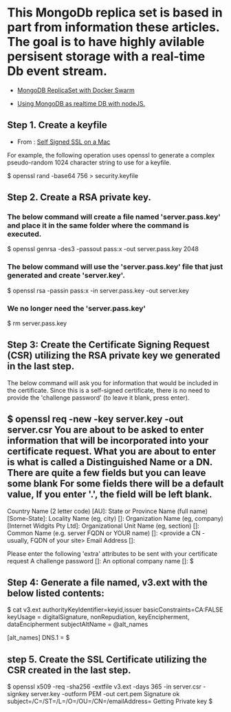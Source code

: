 # This MongoDb replica set is based in part from information these articles. The goal is to have highly avilable persisent storage with a real-time Db event stream. 


- <a href="https://medium.com/@albertorojasm95/mongodb-replicaset-with-docker-swarm-8461ecd904b0">MongoDB ReplicaSet with Docker Swarm</a>

- <a href="https://blog.usejournal.com/using-mongodb-as-realtime-db-with-nodejs-c6f52c266750">Using MongoDB as realtime DB with nodeJS.</a>



## Step 1. Create a keyfile
- From : <a href="https://ksearch.wordpress.com/2017/08/22/generate-and-import-a-self-signed-ssl-certificate-on-mac-osx-sierra/"> Self Signed SSL on a Mac </a>


For example, the following operation uses openssl to generate a complex pseudo-random 1024 character string to use for a keyfile.

$ openssl rand -base64 756 > security.keyfile

## Step 2. Create a RSA private key.

### The below command will create a file named 'server.pass.key' and place it in the same folder where the command is executed. 
$ openssl genrsa -des3 -passout pass:x -out server.pass.key 2048
 
### The below command will use the 'server.pass.key' file that just generated and create 'server.key'.
$ openssl rsa -passin pass:x -in server.pass.key -out server.key
 
### We no longer need the 'server.pass.key'
$ rm server.pass.key


## Step 3: Create the Certificate Signing Request (CSR) utilizing the RSA private key we generated in the last step.
 The below command will ask you for information that would be included in the certificate. Since this is a self-signed certificate, there is no need to provide the 'challenge password' (to leave it blank, press enter).

$ openssl req -new -key server.key -out server.csr
You are about to be asked to enter information that will be incorporated
into your certificate request.
What you are about to enter is what is called a Distinguished Name or a DN.
There are quite a few fields but you can leave some blank
For some fields there will be a default value,
If you enter '.', the field will be left blank.
-----
Country Name (2 letter code) [AU]:
State or Province Name (full name) [Some-State]:
Locality Name (eg, city) []:
Organization Name (eg, company) [Internet Widgits Pty Ltd]:
Organizational Unit Name (eg, section) []:
Common Name (e.g. server FQDN or YOUR name) []: <provide a CN - usually, FQDN of your site>
Email Address []: <provide the email address to be included in the certificate signing request>
 
Please enter the following 'extra' attributes
to be sent with your certificate request
A challenge password []:
An optional company name []:
$

## Step 4: Generate a file named, v3.ext with the below listed contents:
$ cat v3.ext
authorityKeyIdentifier=keyid,issuer
basicConstraints=CA:FALSE
keyUsage = digitalSignature, nonRepudiation, keyEncipherment, dataEncipherment
subjectAltName = @alt_names
 
[alt_names]
DNS.1 = <specify-the-same-common-name-that-you-used-while-generating-csr-in-the-last-step>
$

## step 5. Create the SSL Certificate utilizing the CSR created in the last step.
$ openssl x509 -req -sha256 -extfile v3.ext -days 365 -in server.csr -signkey server.key -outform PEM -out cert.pem
Signature ok
subject=/C=<country>/ST=<state>/L=<locality>/O=<organization-name>/OU=<organization-unit-name>/CN=<common-name-probably-server-fqdn>/emailAddress=<email-address-provided-while-generating-csr>
Getting Private key
$